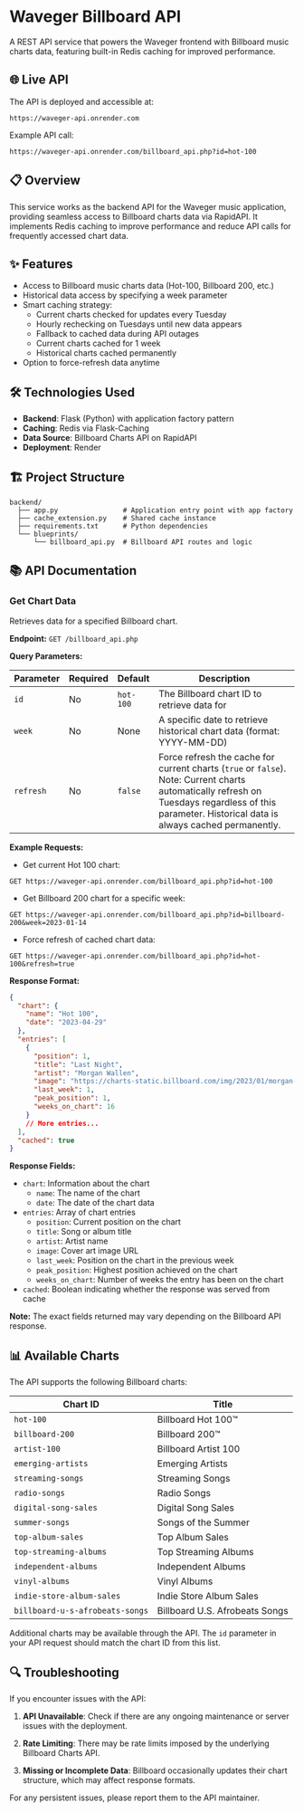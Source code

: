 # Waveger Billboard API

A REST API service that powers the Waveger frontend with Billboard music charts data, featuring built-in Redis caching for improved performance.

## 🌐 Live API

The API is deployed and accessible at:

```
https://waveger-api.onrender.com
```

Example API call:

```
https://waveger-api.onrender.com/billboard_api.php?id=hot-100
```

## 📋 Overview

This service works as the backend API for the Waveger music application, providing seamless access to Billboard charts data via RapidAPI. It implements Redis caching to improve performance and reduce API calls for frequently accessed chart data.

## ✨ Features

- Access to Billboard music charts data (Hot-100, Billboard 200, etc.)
- Historical data access by specifying a week parameter
- Smart caching strategy:
  - Current charts checked for updates every Tuesday
  - Hourly rechecking on Tuesdays until new data appears
  - Fallback to cached data during API outages
  - Current charts cached for 1 week
  - Historical charts cached permanently
- Option to force-refresh data anytime

## 🛠️ Technologies Used

- **Backend**: Flask (Python) with application factory pattern
- **Caching**: Redis via Flask-Caching
- **Data Source**: Billboard Charts API on RapidAPI
- **Deployment**: Render

## 🏗️ Project Structure

```
backend/
  ├── app.py                # Application entry point with app factory
  ├── cache_extension.py    # Shared cache instance
  ├── requirements.txt      # Python dependencies
  └── blueprints/
      └── billboard_api.py  # Billboard API routes and logic
```

## 📚 API Documentation

### Get Chart Data

Retrieves data for a specified Billboard chart.

**Endpoint:** `GET /billboard_api.php`

**Query Parameters:**

| Parameter | Required | Default   | Description                                                                                                                                                                                        |
| --------- | -------- | --------- | -------------------------------------------------------------------------------------------------------------------------------------------------------------------------------------------------- |
| `id`      | No       | `hot-100` | The Billboard chart ID to retrieve data for                                                                                                                                                        |
| `week`    | No       | None      | A specific date to retrieve historical chart data (format: YYYY-MM-DD)                                                                                                                             |
| `refresh` | No       | `false`   | Force refresh the cache for current charts (`true` or `false`). Note: Current charts automatically refresh on Tuesdays regardless of this parameter. Historical data is always cached permanently. |

**Example Requests:**

- Get current Hot 100 chart:

```
GET https://waveger-api.onrender.com/billboard_api.php?id=hot-100
```

- Get Billboard 200 chart for a specific week:

```
GET https://waveger-api.onrender.com/billboard_api.php?id=billboard-200&week=2023-01-14
```

- Force refresh of cached chart data:

```
GET https://waveger-api.onrender.com/billboard_api.php?id=hot-100&refresh=true
```

**Response Format:**

```json
{
  "chart": {
    "name": "Hot 100",
    "date": "2023-04-29"
  },
  "entries": [
    {
      "position": 1,
      "title": "Last Night",
      "artist": "Morgan Wallen",
      "image": "https://charts-static.billboard.com/img/2023/01/morgan-wallen-nlt-last-night-mfj-180x180.jpg",
      "last_week": 1,
      "peak_position": 1,
      "weeks_on_chart": 16
    }
    // More entries...
  ],
  "cached": true
}
```

**Response Fields:**

- `chart`: Information about the chart
  - `name`: The name of the chart
  - `date`: The date of the chart data
- `entries`: Array of chart entries
  - `position`: Current position on the chart
  - `title`: Song or album title
  - `artist`: Artist name
  - `image`: Cover art image URL
  - `last_week`: Position on the chart in the previous week
  - `peak_position`: Highest position achieved on the chart
  - `weeks_on_chart`: Number of weeks the entry has been on the chart
- `cached`: Boolean indicating whether the response was served from cache

**Note:** The exact fields returned may vary depending on the Billboard API response.

## 📊 Available Charts

The API supports the following Billboard charts:

| Chart ID                        | Title                          |
| ------------------------------- | ------------------------------ |
| `hot-100`                       | Billboard Hot 100™             |
| `billboard-200`                 | Billboard 200™                 |
| `artist-100`                    | Billboard Artist 100           |
| `emerging-artists`              | Emerging Artists               |
| `streaming-songs`               | Streaming Songs                |
| `radio-songs`                   | Radio Songs                    |
| `digital-song-sales`            | Digital Song Sales             |
| `summer-songs`                  | Songs of the Summer            |
| `top-album-sales`               | Top Album Sales                |
| `top-streaming-albums`          | Top Streaming Albums           |
| `independent-albums`            | Independent Albums             |
| `vinyl-albums`                  | Vinyl Albums                   |
| `indie-store-album-sales`       | Indie Store Album Sales        |
| `billboard-u-s-afrobeats-songs` | Billboard U.S. Afrobeats Songs |

Additional charts may be available through the API. The `id` parameter in your API request should match the chart ID from this list.

## 🔍 Troubleshooting

If you encounter issues with the API:

1. **API Unavailable**: Check if there are any ongoing maintenance or server issues with the deployment.

2. **Rate Limiting**: There may be rate limits imposed by the underlying Billboard Charts API.

3. **Missing or Incomplete Data**: Billboard occasionally updates their chart structure, which may affect response formats.

For any persistent issues, please report them to the API maintainer.
